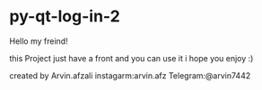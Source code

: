 # py-qt-log-in-2

Hello my freind!

this Project just have a front and you can use it 
i hope you enjoy :)




created by Arvin.afzali
instagarm:arvin.afz
Telegram:@arvin7442
